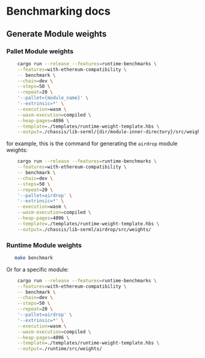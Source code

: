 # Benchmarking docs

## Generate Module weights

### Pallet Module weights

```bash
    cargo run --release --features=runtime-benchmarks \
    --features=with-ethereum-compatibility \
    -- benchmark \
    --chain=dev \
    --steps=50 \
    --repeat=20 \
    '--pallet={module_name}' \
    '--extrinsic=*' \
    --execution=wasm \
    --wasm-execution=compiled \
    --heap-pages=4096 \
    --template=./templates/runtime-weight-template.hbs \
    --output=./chassis/lib-serml/{dir/module-inner-directory}/src/weights/
```

for example, this is the command for generating the `airdrop` module weights:

```bash
    cargo run --release --features=runtime-benchmarks \
    --features=with-ethereum-compatibility \
    -- benchmark \
    --chain=dev \
    --steps=50 \
    --repeat=20 \
    '--pallet=airdrop' \
    '--extrinsic=*' \
    --execution=wasm \
    --wasm-execution=compiled \
    --heap-pages=4096 \
    --template=./templates/runtime-weight-template.hbs \
    --output=./chassis/lib-serml/airdrop/src/weights/
```

### Runtime Module weights

```bash
   make benchmark
```

Or for a specific module:

```bash
    cargo run --release --features=runtime-benchmarks \
    --features=with-ethereum-compatibility \
    -- benchmark \
    --chain=dev \
    --steps=50 \
    --repeat=20 \
    '--pallet=airdrop' \
    '--extrinsic=*' \
    --execution=wasm \
    --wasm-execution=compiled \
    --heap-pages=4096 \
    --template=./templates/runtime-weight-template.hbs \
    --output=./runtime/src/weights/
```
